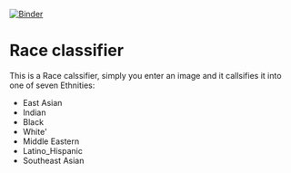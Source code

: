 [![Binder](https://mybinder.org/badge_logo.svg)](https://mybinder.org/v2/gh/BodaSadalla98/Race-classifier-myBinder/HEAD?labpath=%2Fvoila%2Frender%2FRace-classifier-voila.ipynb)

# Race classifier 
This is a Race calssifier, simply you enter an image and it callsifies it into one of seven Ethnities:
 - East Asian
 - Indian 
 - Black
 - White' 
 - Middle Eastern
 - Latino_Hispanic 
 - Southeast Asian
